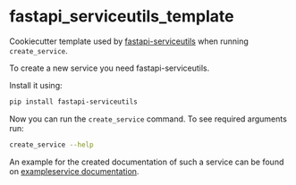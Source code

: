 # fastapi_serviceutils_template

Cookiecutter template used by [fastapi-serviceutils](https://fastapi-serviceutils.readthedocs.io/en/latest/) when running `create_service`.

To create a new service you need fastapi-serviceutils.

Install it using:
```bash
pip install fastapi-serviceutils
```
Now you can run the `create_service` command.
To see required arguments run:
```bash
create_service --help
```

An example for the created documentation of such a service can be found on [exampleservice documentation](https://ouroboros.info/fastapi_exampleservice_documentation/site/docs/source/index.html).
